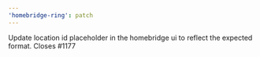 ```yaml
---
'homebridge-ring': patch
---
```


Update location id placeholder in the homebridge ui to reflect the expected format. Closes #1177
